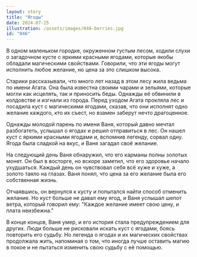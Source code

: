 ```yaml
---
layout: story
title: "Ягоды"
date: 2024-07-25
illustration: /assets/images/046-berries.jpg
id: "046"
---
```


В одном маленьком городке, окруженном густым лесом, ходили слухи о загадочном кусте с яркими красными ягодами, которые якобы обладали магическими свойствами. Говорили, что эти ягоды могут исполнить любое желание, но цена за это слишком высока.

Старики рассказывали, что много лет назад в этом лесу жила ведьма по имени Агата. Она была известна своими чарами и зельями, которые могли как исцелять, так и приносить беды. Однажды её обвинили в колдовстве и изгнали из города. Перед уходом Агата прокляла лес и посадила куст с магическими ягодами, сказав, что они исполнят одно желание каждого, кто их съест, но взамен заберут нечто драгоценное.

Однажды молодой парень по имени Ваня, который давно мечтал разбогатеть, услышал о ягодах и решил отправиться в лес. Он нашел куст с яркими красными ягодами и, вспомнив легенду, сорвал одну. Ягода была сладкой на вкус, и Ваня загадал своё желание.

На следующий день Ваня обнаружил, что его карманы полны золотых монет. Он был в восторге, но вскоре заметил, что его здоровье начало ухудшаться. Каждый день он чувствовал себя всё хуже и хуже, а золото таяло на глазах. Ваня понял, что цена за его желание была его собственная жизнь.

Отчаявшись, он вернулся к кусту и попытался найти способ отменить желание. Но куст больше не давал ему ягод, и Ваня услышал шепот ветра, который говорил ему: "Каждое желание имеет свою цену, и плата неизбежна."

В конце концов, Ваня умер, и его история стала предупреждением для других. Люди больше не рисковали искать куст с ягодами, боясь повторить его судьбу. Но легенда о ягодах и их магических свойствах продолжала жить, напоминая о том, что иногда лучше оставить магию в покое и не пытаться изменить свою судьбу с её помощью.
